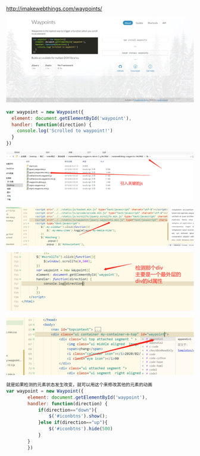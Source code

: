 http://imakewebthings.com/waypoints/

![](./35.png)

```js
var waypoint = new Waypoint({
  element: document.getElementById('waypoint'),
  handler: function(direction) {
    console.log('Scrolled to waypoint!')
  }
})
```

![](./36.png)

![](./37.png)

![](./38.png)

![](./39.png)

```js
就是如果检测的元素状态发生改变，就可以用这个来修改其他的元素的动画
var waypoint = new Waypoint({
		element: document.getElementById('waypoint'),
		handler: function(direction) {
			if(direction=="down"){
				$('#iconbtns').show();
			}else if(direction=="up"){
				$('#iconbtns').hide(500)
			}
		}
		})
```

